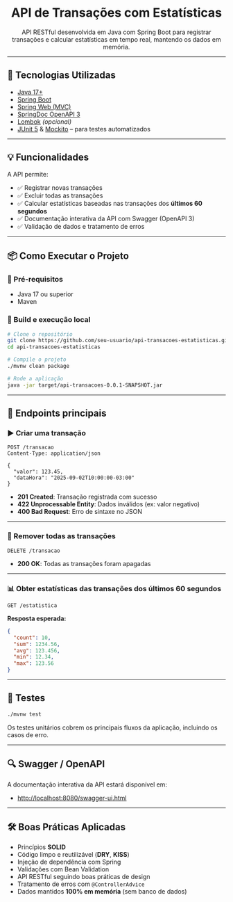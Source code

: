 <h1 align="center">
  API de Transações com Estatísticas
</h1>

<p align="center">
  API RESTful desenvolvida em Java com Spring Boot para registrar transações e calcular estatísticas em tempo real, mantendo os dados em memória.
</p>

---

## 🚀 Tecnologias Utilizadas

- [Java 17+](https://www.oracle.com/java/)
- [Spring Boot](https://spring.io/projects/spring-boot)
- [Spring Web (MVC)](https://docs.spring.io/spring-framework/reference/web/webmvc.html)
- [SpringDoc OpenAPI 3](https://springdoc.org/)
- [Lombok](https://projectlombok.org/) *(opcional)*
- [JUnit 5](https://junit.org/junit5/) & [Mockito](https://site.mockito.org/) – para testes automatizados

---

## 💡 Funcionalidades

A API permite:

- ✅ Registrar novas transações
- ✅ Excluir todas as transações
- ✅ Calcular estatísticas baseadas nas transações dos **últimos 60 segundos**
- ✅ Documentação interativa da API com Swagger (OpenAPI 3)
- ✅ Validação de dados e tratamento de erros

---

## 📦 Como Executar o Projeto

### 🔧 Pré-requisitos

- Java 17 ou superior
- Maven

### 🧪 Build e execução local

```bash
# Clone o repositório
git clone https://github.com/seu-usuario/api-transacoes-estatisticas.git
cd api-transacoes-estatisticas

# Compile o projeto
./mvnw clean package

# Rode a aplicação
java -jar target/api-transacoes-0.0.1-SNAPSHOT.jar
````

---

## 📌 Endpoints principais

### ▶️ Criar uma transação

```http
POST /transacao
Content-Type: application/json

{
  "valor": 123.45,
  "dataHora": "2025-09-02T10:00:00-03:00"
}
```

* **201 Created**: Transação registrada com sucesso
* **422 Unprocessable Entity**: Dados inválidos (ex: valor negativo)
* **400 Bad Request**: Erro de sintaxe no JSON

---

### 🧹 Remover todas as transações

```http
DELETE /transacao
```

* **200 OK**: Todas as transações foram apagadas

---

### 📊 Obter estatísticas das transações dos últimos 60 segundos

```http
GET /estatistica
```

**Resposta esperada:**

```json
{
  "count": 10,
  "sum": 1234.56,
  "avg": 123.456,
  "min": 12.34,
  "max": 123.56
}
```

---

## 🧪 Testes

```bash
./mvnw test
```

Os testes unitários cobrem os principais fluxos da aplicação, incluindo os casos de erro.

---

## 🔍 Swagger / OpenAPI

A documentação interativa da API estará disponível em:

* [http://localhost:8080/swagger-ui.html](http://localhost:8080/swagger-ui.html)

---

## 🛠️ Boas Práticas Aplicadas

* Princípios **SOLID**
* Código limpo e reutilizável (**DRY**, **KISS**)
* Injeção de dependência com Spring
* Validações com Bean Validation
* API RESTful seguindo boas práticas de design
* Tratamento de erros com `@ControllerAdvice`
* Dados mantidos **100% em memória** (sem banco de dados)


